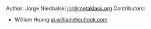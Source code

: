 Author: Jorge Niedbalski <jnr@metaklass.org>
Contributors:
- William Huang <ai.william@outlook.com>
